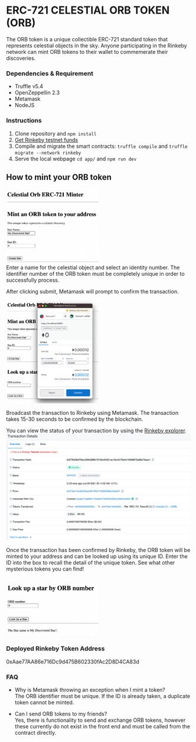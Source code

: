 # ERC-721 CELESTIAL ORB TOKEN (ORB)

The ORB token is a unique collectible ERC-721 standard token that represents celestial objects in the sky. Anyone participating in
the Rinkeby network can mint ORB tokens to their wallet to commemerate their discoveries.


### Dependencies & Requirement
* Truffle v5.4
* OpenZeppellin 2.3
* Metamask
* NodeJS

### Instructions
1. Clone repository and `npm install`
2. [Get Rinkeby testnet funds](http://rinkeby-faucet.com/)
3. Compile and migrate the smart contracts: `truffle compile` and `truffle migrate --network rinkeby`
4. Serve the local webpage `cd app/` and  `npm run dev`

## How to mint your ORB token
<img src="./app/docs/1.png" width=250/><br>
Enter a name for the celestial object and select an identity number. The identifier number of the ORB token must be completely unique in order
to successfully process.<br>

After clicking submit, Metamask will prompt to confirm the transaction.

<img src="./app/docs/2.png" width=250/><br>

Broadcast the transaction to Rinkeby using Metamask. The transaction takes 15-30 seconds to be confirmed by the blockchain.

You can view the status of your transaction by using the [Rinkeby explorer](https://rinkeby.etherscan.io/).
<br><img src="./app/docs/3.png" width=500/>

Once the transaction has been confirmed by Rinkeby, the ORB token will be minted to your address and can be looked up using its unique ID. Enter the ID into the box to recall the detail
of the unique token. See what other mysterious tokens you can find!

<br><img src="./app/docs/4.png" width=250/>

### Deployed Rinkeby Token Address<br>
0xAae77AA86e716Dc9d475B602330fAc2D8D4CA83d 

### FAQ
* Why is Metamask throwing an exception when I mint a token?<br>
The ORB identifier must be unique. If the ID is already taken, a duplicate token cannot be minted.

* Can I send ORB tokens to my friends?<br>
Yes, there is functionality to send and exchange ORB tokens, however these currently do not exist in the front end and
must be called from the contract directly.
